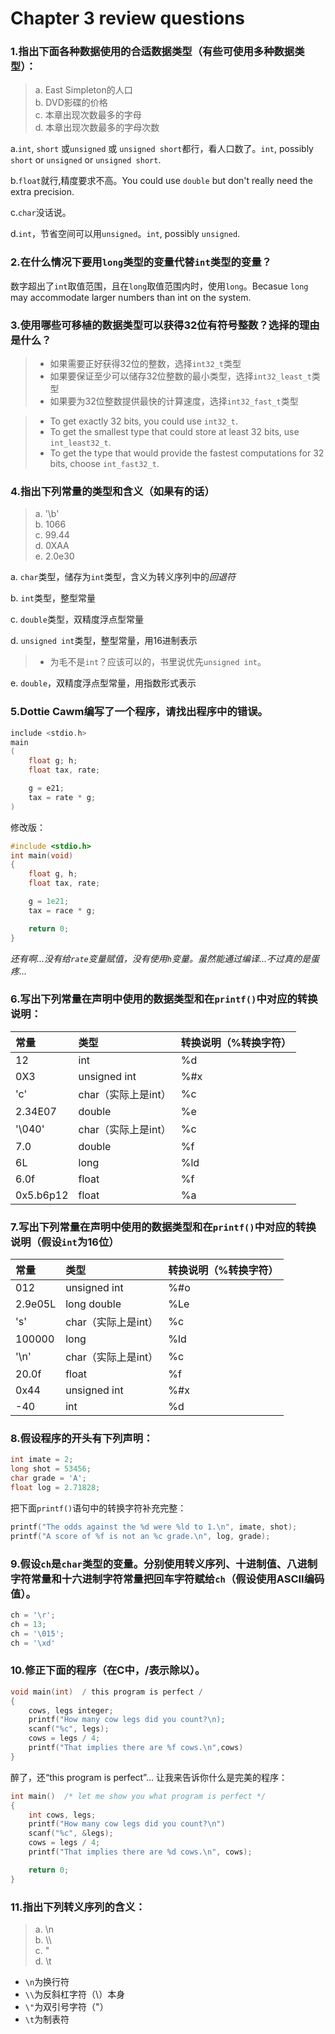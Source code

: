 # Chapter 3 review questions

### 1.指出下面各种数据使用的合适数据类型（有些可使用多种数据类型）：
> a. East Simpleton的人口  
> b. DVD影碟的价格  
> c. 本章出现次数最多的字母  
> d. 本章出现次数最多的字母次数  

a.`int`, `short` 或`unsigned` 或 `unsigned short`都行，看人口数了。`int`, possibly `short` or `unsigned` or `unsigned short`.

b.`float`就行,精度要求不高。You could use `double` but don't really need the extra precision.

c.`char`没话说。

d.`int`，节省空间可以用`unsigned`。`int`, possibly `unsigned`.


### 2.在什么情况下要用`long`类型的变量代替`int`类型的变量？

数字超出了`int`取值范围，且在`long`取值范围内时，使用`long`。Becasue `long` may accommodate larger numbers than int on the system.

### 3.使用哪些可移植的数据类型可以获得32位有符号整数？选择的理由是什么？

>* 如果需要正好获得32位的整数，选择`int32_t`类型  
>* 如果要保证至少可以储存32位整数的最小类型，选择`int32_least_t`类型  
>* 如果要为32位整数提供最快的计算速度，选择`int32_fast_t`类型

>* To get exactly 32 bits, you could use `int32_t`. 
>* To get the smallest type that could store at least 32 bits, use `int_least32_t`.
>* To get the type that would provide the fastest computations for 32 bits, choose `int_fast32_t`.


### 4.指出下列常量的类型和含义（如果有的话）
> a. '\b'  
> b. 1066  
> c. 99.44  
> d. 0XAA  
> e. 2.0e30

a. `char`类型，储存为`int`类型，含义为转义序列中的*回退符*

b. `int`类型，整型常量

c. `double`类型，双精度浮点型常量

d. `unsigned int`类型，整型常量，用16进制表示
>* 为毛不是`int`？应该可以的，书里说优先`unsigned int`。

e. `double`，双精度浮点型常量，用指数形式表示

### 5.Dottie Cawm编写了一个程序，请找出程序中的错误。
```c
include <stdio.h>
main
(
    float g; h;
    float tax, rate;

    g = e21;
    tax = rate * g;
)
```

修改版：
```c
#include <stdio.h>
int main(void)
{
    float g, h;
    float tax, rate;

    g = 1e21; 
    tax = race * g;

    return 0;
}
```
*还有啊...没有给`rate`变量赋值，没有使用`h`变量。虽然能通过编译...不过真的是蛋疼...*

### 6.写出下列常量在声明中使用的数据类型和在`printf()`中对应的转换说明：
常量 | 类型 | 转换说明（%转换字符）
:----|:----|:----
12|int|%d
0X3|unsigned int|%#x
'c'|char（实际上是int）|%c
2.34E07|double|%e
'\040'|char（实际上是int）|%c
7.0|double|%f
6L|long|%ld
6.0f|float|%f
0x5.b6p12|float|%a

### 7.写出下列常量在声明中使用的数据类型和在`printf()`中对应的转换说明（假设`int`为16位）
常量 | 类型 | 转换说明（%转换字符）
:---|:-----|:-------------------
012|unsigned int|%#o
2.9e05L|long double|%Le
's'|char（实际上是int）|%c
100000|long|%ld
'\n'|char（实际上是int）|%c
20.0f|float|%f
0x44|unsigned int|%#x
-40|int|%d

### 8.假设程序的开头有下列声明：
```c
int imate = 2;
long shot = 53456;
char grade = 'A';
float log = 2.71828;
```
把下面`printf()`语句中的转换字符补充完整：
```c
printf("The odds against the %d were %ld to 1.\n", imate, shot);
printf("A score of %f is not an %c grade.\n", log, grade);
```

### 9.假设`ch`是`char`类型的变量。分别使用转义序列、十进制值、八进制字符常量和十六进制字符常量把回车字符赋给`ch`（假设使用ASCII编码值）。
```c
ch = '\r';
ch = 13;
ch = '\015';
ch = '\xd'
```

### 10.修正下面的程序（在C中，/表示除以）。
```c
void main(int)  / this program is perfect /
{
    cows, legs integer;
    printf("How many cow legs did you count?\n);
    scanf("%c", legs);
    cows = legs / 4;
    printf("That implies there are %f cows.\n",cows)
}
```

醉了，还“this program is perfect”...
让我来告诉你什么是完美的程序：
```c
int main()  /* let me show you what program is perfect */
{
    int cows, legs;
    printf("How many cow legs did you count?\n")
    scanf("%c", &legs);
    cows = legs / 4;
    printf("That implies there are %d cows.\n", cows);

    return 0;
}
```

### 11.指出下列转义序列的含义：
> a. \n  
> b. \\\  
> c. \"  
> d. \t  

* `\n`为换行符
* `\\`为反斜杠字符（\）本身
* `\"`为双引号字符（"）
* `\t`为制表符

